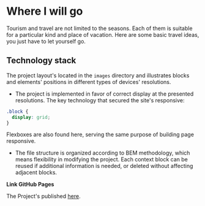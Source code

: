 # Where I will go

Tourism and travel are not limited to the seasons. Each of them is suitable for a particular kind and place of vacation. Here are some basic travel ideas, you just have to let yourself go.

## Technology stack

The project layout's located in the `images` directory and illustrates blocks and elements' positions in different types of devices' resolutions.

* The project is implemented in favor of correct display at the presented resolutions. The key technology that secured the site's responsive:
```css
.block {
  display: grid;
}
```

Flexboxes are also found here, serving the same purpose of building page responsive.

* The file structure is organized according to BEM methodology, which means flexibility in modifying the project. Each context block can be reused if additional information is needed, or deleted without affecting adjacent blocks.

**Link GitHub Pages**

The Project's published [here](https://sotnikovich.github.io/teamwork/).
